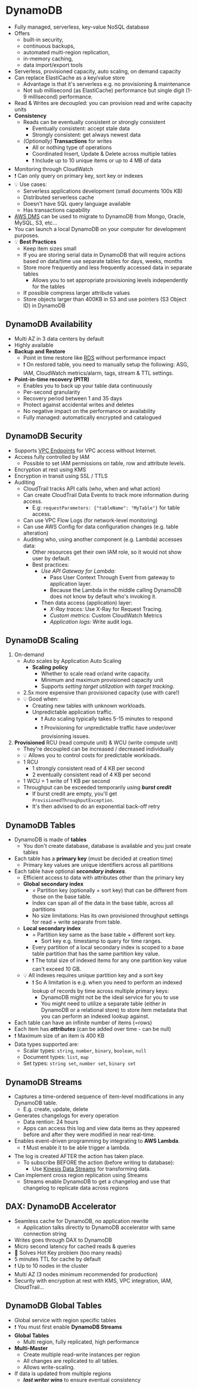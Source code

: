 # DynamoDB

- Fully managed, serverless, key-value NoSQL database
- Offers
  - built-in security,
  - continuous backups,
  - automated multi-region replication,
  - in-memory caching,
  - data import/export tools
- Serverless, provisioned capacity, auto scaling, on demand capacity
- Can replace ElastiCache as a key/value store
  - Advantage is that it's serverless e.g. no provisioning & maintenance
  - Not sub millisecond (as ElastiCache) performance but single digit (1-9 millisecond) performance.
- Read & Writes are decoupled: you can provision read and write capacity units
- **Consistency**
  - Reads can be eventually consistent or strongly consistent
    - Eventually consistent: accept stale data
    - Strongly consistent: get always newest data
  - *(Optionally)* **Transactions** for writes
    - All or nothing type of operations
    - Coordinated Insert, Update & Delete across multiple tables
    - ❗ Include up to 10 unique items or up to 4 MB of data
- Monitoring through CloudWatch
- ❗ Can only query on primary key, sort key or indexes
- 💡 Use cases:
  - Serverless applications development (small documents 100s KB)
  - Distributed serverless cache
  - Doesn't have SQL query language available
  - Has transactions capability
- [AWS DMS](./09-migrations-discovery-migration-hub-migration-evaluator-application-discovery-service-database-migration-service-application-migration-service-app2container-datasync.md#aws-database-migration-service) can be used to migrate to DynamoDB from Mongo, Oracle, MySQL, S3, etc...
- You can launch a local DynamoDB on your computer for development purposes.
- 💡 **Best Practices**
  - Keep item sizes small
  - If you are storing serial data in DynamoDB that will require actions based on data/time use separate tables for days, weeks, months
  - Store more frequently and less frequently accessed data in separate tables
    - Allows you to set appropriate provisioning levels independently for the tables
  - If possible compress larger attribute values
  - Store objects larger than 400KB in S3 and use pointers (S3 Object ID) in DynamoDB

## DynamoDB Availability

- Multi AZ in 3 data centers by default
- Highly available
- **Backup and Restore**
  - Point in time restore like [RDS](./06-02-01-data-databases-rds.md) without performance impact
  - ❗ On restored table, you need to manually setup the following: ASG, IAM, CloudWatch metrics/alarm, tags, stream & TTL settings.
- **Point-in-time recovery (PITR)**
  - Enables you to back up your table data continuously
  - Per-second granularity
  - Recovery period between 1 and 35 days
  - Protect against accidental writes and deletes
  - No negative impact on the performance or availability
  - Fully managed: automatically encrypted and catalogued

## DynamoDB Security

- Supports [VPC Endpoints](./04-02-networking-vpc.md#vpc-endpoints) for VPC access without Internet.
- Access fully controlled by IAM
  - Possible to set IAM permissions on table, row and attribute levels.
- Encryption at rest using KMS
- Encryption in transit using SSL / TTLS
- Auditing
  - CloudTrail tracks API calls (who, when and what action)
  - Can create CloudTrail Data Events to track more information during access.
    - E.g: `requestParameters: {"tableName": "MyTable"}` for table access.
  - Can use VPC Flow Logs (for network-level monitoring)
  - Can use AWS Config for data configuration changes (e.g. table alteration)
  - Auditing who, using another component (e.g. Lambda) accesses data:
    - Other resources get their own IAM role, so it would not show user by default.
    - Best practices:
      - *Use API Gateway for Lambda:*
        - Pass User Context Through Event from gateway to application layer.
        - Because the Lambda in the middle calling DynamoDB does not know by default who's invoking it.
      - Then data access (application) layer:
        - *X-Ray traces:* Use X-Ray for Request Tracing.
        - *Custom metrics:* Custom CloudWatch Metrics
        - *Application logs:* Write audit logs.

## DynamoDB Scaling

1. On-demand
   - Auto scales by Application Auto Scaling
     - **Scaling policy**
       - Whether to scale read or/and write capacity.
       - Minimum and maximum provisioned capacity unit
       - Supports *setting target utilization* with *target tracking*.
   - 2.5x more expensive than provisioned capacity (use with care!)
   - 💡 Good when:
     - Creating new tables with unknown workloads.
     - Unpredictable application traffic.
       - ❗ Auto scaling typically takes 5-15 minutes to respond
       - ❗ Provisioning for unpredictable traffic have under/over provisioning issues.
2. **Provisioned** RCU (read compute unit) & WCU (write compute unit)
   - They're decoupled can be increased / decreased individually
   - 💡 Allows you to control costs for predictable workloads.
   - 1 RCU
     - 1 strongly consistent read of 4 KB per second
     - 2 eventually consistent read of 4 KB per second
   - 1 WCU = 1 write of 1 KB per second
   - Throughput can be exceeded temporarily using ***burst credit***
     - If burst credit are empty, you'll get `ProvisionedThroughputException`.
     - It's then advised to do an exponential back-off retry

## DynamoDB Tables

- DynamoDB is made of **tables**
  - You don't create database, database is available and you just create tables
- Each table has a **primary key** (must be decided at creation time)
  - Primary key values are unique identifiers across all partitions
- Each table have optional ***secondary indexes***.
  - Efficient access to data with attributes other than the primary key
  - **Global secondary index**
    - = Partition key (optionally + sort key) that can be different from those on the base table.
    - Index can span all of the data in the base table, across all partitions
    - No size limitations: Has its own provisioned throughput settings for read + write separate from table.
  - **Local secondary index**
    - = Partition key same as the base table + different sort key.
      - Sort key e.g. timestamp to query for time ranges.
    - Every partition of a local secondary index is scoped to a base table partition that has the same partition key value.
    - ❗ The total size of indexed items for any one partition key value can't exceed 10 GB.
  - 💡 All indexes requires unique partition key and a sort key
    - ❗ So A limitation is e.g. when you need to perform an indexed lookup of records by time across multiple primary keys:
      - DynamoDB might not be the ideal service for you to use
      - You might need to utilize a separate table (either in DynamoDB or a relational store) to store item metadata that you can perform an indexed lookup against.
- Each table can have an infinite number of items (=rows)
- Each item has ***attributes*** (can be added over time - can be null)
- ❗ Maximum size of an item is 400 KB
- Data types supported are:
  - Scalar types: `string`, `number`, `binary`, `boolean`, `null`
  - Document types: `list`, `map`
  - Set types: `string set`, `number set`, `binary set`

## DynamoDB Streams

- Captures a time-ordered sequence of item-level modifications in any DynamoDB table.
  - E.g. create, update, delete
- Generates changelogs for every operation
  - Data rention: 24 hours
  - Apps can access this log and view data items as they appeared before and after they were modified in near real-time.
- Enables event-driven programming by integrating to **AWS Lambda**.
  - ❗ Must enable it to be able trigger a lambda.
- The log is created AFTER the action has taken place.
  - To subscribe BEFORE the action (before writing to database):
    - Use [Kinesis Data Streams](./06-03-02-data-analytics-streaming-kinesis-data-firehose-kafka-flink.md#amazon-kinesis-data-streams) for transforming data.
- Can implement cross region replication using Streams
  - Streams enable DynamoDB to get a changelog and use that changelog to replicate data across regions

## DAX: DynamoDB Accelerator

- Seamless cache for DynamoDB, no application rewrite
  - Application talks directly to DynamoDB accelerator with same connection string
- Writes goes through DAX to DynamoDB
- Micro second latency for cached reads & queries
- 📝 Solves Hot Key problem (too many reads)
- 5 minutes TTL for cache by default
- ❗ Up to 10 nodes in the cluster
- Multi AZ (3 nodes minimum recommended for production)
- Security with encryption at rest with KMS, VPC integration, IAM, CloudTrail...

## DynamoDB Global Tables

- Global service with region specific tables
- ❗ You must first enable **DynamoDB Streams**
- **Global Tables**
  - Multi region, fully replicated, high performance
- **Multi-Master**
  - Create multiple read-write instances per region
  - All changes are replicated to all tables.
  - Allows write-scaling.
- If data is updated from multiple regions
  - ***last writer wins*** to ensure eventual consistency
